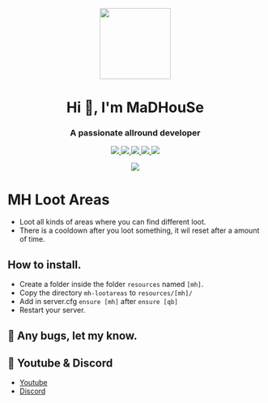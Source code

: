 <p align="center">
    <img width="140" src="https://icons.iconarchive.com/icons/iconarchive/red-orb-alphabet/128/Letter-M-icon.png" />  
    <h1 align="center">Hi 👋, I'm MaDHouSe</h1>
    <h3 align="center">A passionate allround developer </h3>    
</p>

<p align="center">
  <a href="https://github.com/MaDHouSe79/mh-lootareas/issues">
    <img src="https://img.shields.io/github/issues/MaDHouSe79/mh-lootareas"/> 
  </a>
  <a href="https://github.com/MaDHouSe79/mh-lootareas/watchers">
    <img src="https://img.shields.io/github/watchers/MaDHouSe79/mh-lootareas"/> 
  </a> 
  <a href="https://github.com/MaDHouSe79/mh-lootareas/network/members">
    <img src="https://img.shields.io/github/forks/MaDHouSe79/mh-lootareas"/> 
  </a>  
  <a href="https://github.com/MaDHouSe79/mh-lootareas/stargazers">
    <img src="https://img.shields.io/github/stars/MaDHouSe79/mh-lootareas?color=white"/> 
  </a>
  <a href="https://github.com/MaDHouSe79/mh-lootareas/blob/main/LICENSE">
    <img src="https://img.shields.io/github/license/MaDHouSe79/mh-lootareas?color=black"/> 
  </a>      
</p>

<p align="center">
  <img alig src="https://github-profile-trophy.vercel.app/?username=MaDHouSe79&margin-w=15&column=6" />
</p>

# MH Loot Areas
- Loot all kinds of areas where you can find different loot.
- There is a cooldown after you loot something, it wil reset after a amount of time.

## How to install.
- Create a folder inside the folder `resources` named `[mh]`.
- Copy the directory `mh-lootareas` to `resources/[mh]/`
- Add in server.cfg `ensure [mh]` after `ensure [qb]` 
- Restart your server.

## 🐞 Any bugs, let my know.

## 🙈 Youtube & Discord
- [Youtube](https://www.youtube.com/@MaDHouSe79)
- [Discord](https://discord.gg/cEMSeE9dgS)
